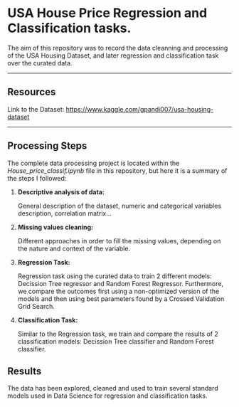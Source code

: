 # USA House Price Regression and Classification tasks.

The aim of this repository was to record the data cleanning and processing of the USA Housing Dataset, and later regression and classification task over the curated data.

---
## Resources

Link to the Dataset: https://www.kaggle.com/gpandi007/usa-housing-dataset

---
## Processing Steps

The complete data processing project is located within the *House_price_classif.ipynb* file in this repository, but here it is a summary of the steps I followed:

1.  **Descriptive analysis of data:**

    General description of the dataset, numeric and categorical variables description, correlation matrix...
2. **Missing values cleaning:**

    Different approaches in order to fill the missing values, depending on the nature and context of the variable.
    
3. **Regression Task:**

    Regression task using the curated data to train 2 different models: Decission Tree regressor and Random Forest Regressor. Furthermore, we compare the outcomes
    first using a non-optimized version of the models and then using best parameters found by a Crossed Validation Grid Search.
    
4. **Classification Task:**

    Similar to the Regression task, we train and compare the results of 2 classification models: Decission Tree classifier and Random Forest classifier.
    
## Results

The data has been explored, cleaned and used to train several standard models used in Data Science for regression and classification tasks.
